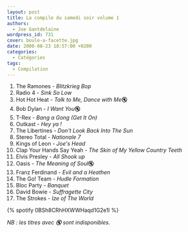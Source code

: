 ```yaml
---
layout: post
title: La compile du samedi soir volume 1
authors:
  - Joe Gantdelaine
wordpress_id: 731
cover: boule-a-facette.jpg
date: 2008-08-23 18:57:00 +0200
categories:
  - Catégories
tags:
  - Compilation
---
```


1. The Ramones - _Blitzkrieg Bop_
1. Radio 4 - _Sink So Low_
1. Hot Hot Heat - *Talk to Me, Dance with Me*🔇
1. Bob Dylan - *I Want You*🔇
1. T-Rex - _Bang a Gong (Get It On)_
1. Outkast - _Hey ya !_
1. The Libertines - _Don't Look Back Into The Sun_
1. Stereo Total - _Nationale 7_
1. Kings of Leon - _Joe's Head_
1. Clap Your Hands Say Yeah - _The Skin of My Yellow Country Teeth_
1. Elvis Presley - _All Shook up_
1. Oasis - *The Meaning of Soul*🔇
1. Franz Ferdinand - _Evil and a Heathen_
1. The Go! Team - _Hudle Formation_
1. Bloc Party - _Banquet_
1. David Bowie - _Suffragette City_
1. The Strokes - _Ize of The World_

{% spotify 0BSh8CRhHXWWHaqd1G2e1l %}

_NB : les titres avec 🔇 sont indisponibles._
